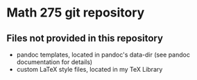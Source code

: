 # Math 275 git repository

## Files not provided in this repository

- pandoc templates, located in pandoc's data-dir (see pandoc documentation for details)
- custom LaTeX style files, located in my TeX Library
